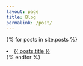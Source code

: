 ```yaml
---
layout: page
title: Blog
permalink: /post/
---
```


{% for posts in site.posts %}
  <li><a href="{{ posts.baseurl }}/{{ posts.url }}">{{ posts.title }}</a></li>
{% endfor %}